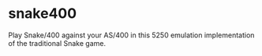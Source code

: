 # snake400
Play Snake/400 against your AS/400 in this 5250 emulation implementation of the traditional Snake game.
